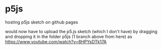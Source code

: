 # p5js
hosting p5js sketch on github pages

would now have to upload the p5.js sketch (which I don't have) by dragging and dropping it in the folder p5js (1 branch above from here) as https://www.youtube.com/watch?v=8HPYsDTk17A
